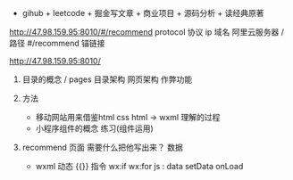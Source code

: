 - gihub + leetcode + 掘金写文章 + 商业项目 + 源码分析 + 读经典原著
<!-- 代码能力 + 影响力（刻意练习） -->



http://47.98.159.95:8010/#/recommend
protocol  协议
ip 域名   阿里云服务器
/ 路径
#/recommend  锚链接

http://47.98.159.95:8010/

1. 目录的概念
   / pages
   目录架构
   网页架构
   作弊功能 
2. 方法
   - 移动网站用来借鉴html css
     html -> wxml 理解的过程
   - 小程序组件的概念  练习(组件运用)

3. recommend  页面
   需要什么把他写出来？  数据
   -  wxml 
      动态 {{}}
      指令 wx:if  wx:for
      js :  data setData onLoad

